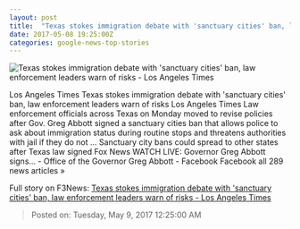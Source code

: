 ```yaml
---
layout: post
title:  "Texas stokes immigration debate with 'sanctuary cities' ban, law enforcement leaders warn of risks - Los Angeles Times"
date: 2017-05-08 19:25:00Z
categories: google-news-top-stories
---
```


![Texas stokes immigration debate with 'sanctuary cities' ban, law enforcement leaders warn of risks - Los Angeles Times](http://www.trbimg.com/img-5910cc79/turbine/la-na-texas-sanctuary-cities-20170508)

Los Angeles Times Texas stokes immigration debate with 'sanctuary cities' ban, law enforcement leaders warn of risks Los Angeles Times Law enforcement officials across Texas on Monday moved to revise policies after Gov. Greg Abbott signed a sanctuary cities ban that allows police to ask about immigration status during routine stops and threatens authorities with jail if they do not ... Sanctuary city bans could spread to other states after Texas law signed Fox News WATCH LIVE: Governor Greg Abbott signs... - Office of the Governor Greg Abbott - Facebook Facebook all 289 news articles »


Full story on F3News: [Texas stokes immigration debate with 'sanctuary cities' ban, law enforcement leaders warn of risks - Los Angeles Times](http://www.f3nws.com/n/egvQZ)

> Posted on: Tuesday, May 9, 2017 12:25:00 AM
